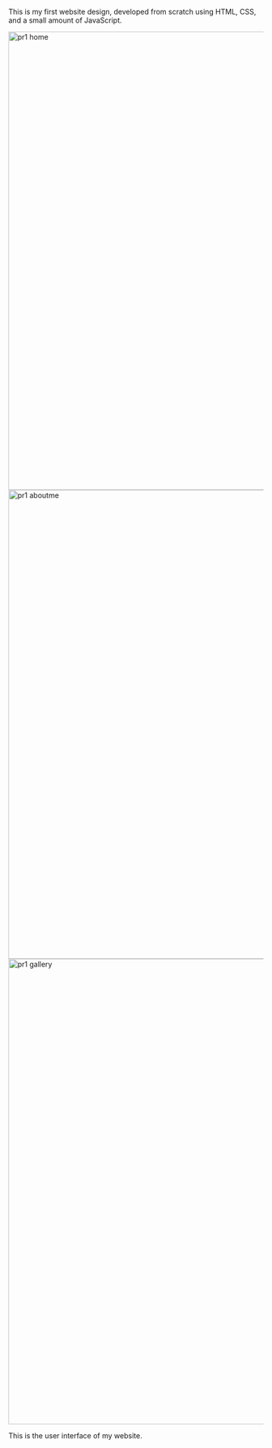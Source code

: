 This is my first website design, developed from scratch using HTML, CSS, and a small amount of JavaScript.

<img width="1902" height="906" alt="pr1 home" src="https://github.com/user-attachments/assets/eac6f3ec-05bf-400b-b72f-94818181af8b" />
<img width="1899" height="927" alt="pr1 aboutme" src="https://github.com/user-attachments/assets/eaec362f-77b2-43d9-8464-f7d65fe16fb5" />
<img width="1896" height="920" alt="pr1 gallery" src="https://github.com/user-attachments/assets/15d1dcda-0054-47cb-b70d-06e3e111b977" />


This is the user interface of my website.
